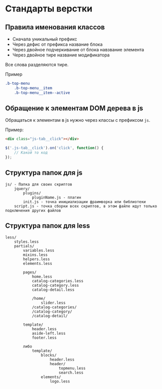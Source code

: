 # Стандарты верстки

## Правила именования классов

- Сначала уникальный префикс
- Через дефис от префикса название блока
- Через двойное подчеркивание от блока навзвание элемента
- Через двойное тире название модификатора

Все слова разделяются тире. 

Пример

```css
.b-top-menu
    .b-top-menu__item
    .b-top-menu__item--active
```

## Обращение к элементам DOM дерева в js

Обращаться к элементам в js нужно через классы с префиксом `js`. 

Пример:

```html
<div class="js-tab__click"></div>
```

```js
$('.js-tab__click').on('click', function() {
	// Какой то код
});
```

## Структура папок для js

```
js/ - Папка для своих скриптов
	jquery/
		plugins/
			pluginName.js - плагин
		init.js - точка инициализации фраимворка или библиотеки
	script.js - точка сборки всех скриптов, в этом файле идут только подключения других файлов
```
	
## Структура папок для less

```  
less/
    styles.less
    partials/
        variables.less
        mixins.less
        helpers.less
        elements.less
        
        pages/
            home.less
            catalog-categories.less
            catalog-category.less
            catalog-detail.less
            
            /home/
                slider.less
            /catalog-categories/
            /catalog-category/
            /catalog-detail/
            
        template/
            header.less
            aside-left.less
            footer.less
            
        либо
            template/
                blocks/
                    header.less
                    header/
                        topmenu.less
                        search.less
                elements/
                    logo.less
```